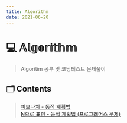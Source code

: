 ```yaml
---
title: Algorithm
date: 2021-06-20
---  
```


# 💻 𝔸𝕝𝕘𝕠𝕣𝕚𝕥𝕙𝕞  

> Algoritim 공부 및 코딩테스트 문제풀이

## 🗂 Contents

> [피보나치 - 동적 계획법](./Fibonacci_DynamicProgramming)  
> [N으로 표현 - 동적 계획법 (프로그래머스 문제)](./N으로표현_DynamicProgramming)  

